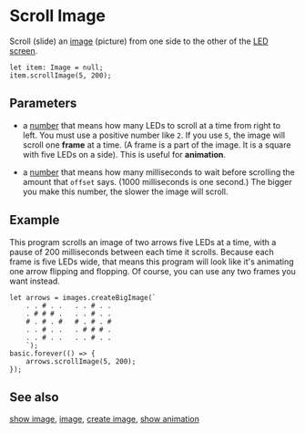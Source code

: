 # Scroll Image

Scroll (slide) an [image](/reference/images/image) (picture) from one
side to the other of the [LED screen](/device/screen).

```sig
let item: Image = null;
item.scrollImage(5, 200);
```

## Parameters

* a [number](/types/number) that means
  how many LEDs to scroll at a time from right to left.
  You must use a positive number like `2`.
  If you use `5`, the image will scroll one **frame** at a time.
  (A frame is a part of the image. It is a square with five LEDs
  on a side). This is useful for **animation**.

* a [number](/types/number) that means
  how many milliseconds to wait before scrolling the amount that
  ``offset`` says. (1000 milliseconds is one second.) The bigger you
  make this number, the slower the image will scroll.

## Example

This program scrolls an image of two arrows five LEDs at a time,
with a pause of 200 milliseconds between each time it scrolls.
Because each frame is five LEDs wide, that means this program
will look like it's animating one arrow flipping and flopping.
Of course, you can use any two frames you want instead.


```blocks
let arrows = images.createBigImage(`
    . . # . .   . . # . .
    . # # # .   . . # . .
    # . # . #   # . # . #
    . . # . .   . # # # .
    . . # . .   . . # . .
    `);
basic.forever(() => {
    arrows.scrollImage(5, 200);
});	
```

## See also

[show image](/reference/images/show-image), [image](/reference/images/image), [create image](/reference/images/create-image), [show animation](/reference/basic/show-animation)

